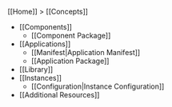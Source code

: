 [[Home]] > [[Concepts]]

* [[Components]]
  * [[Component Package]]
* [[Applications]]
  * [[Manifest|Application Manifest]]
  * [[Application Package]]
* [[Library]]
* [[Instances]]
  * [[Configuration|Instance Configuration]]
* [[Additional Resources]]
